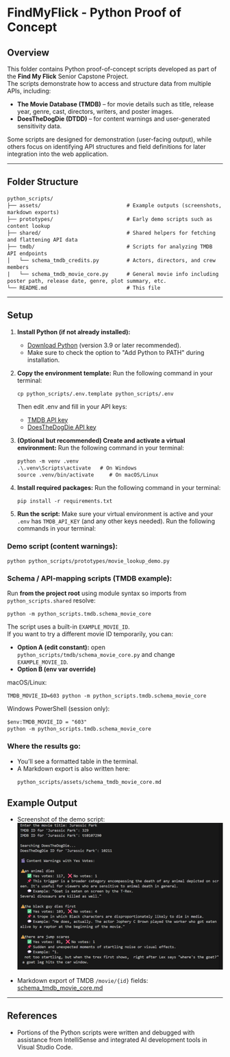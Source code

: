 # FindMyFlick - Python Proof of Concept

## Overview

This folder contains Python proof-of-concept scripts developed as part of the **Find My Flick** Senior Capstone Project.  
The scripts demonstrate how to access and structure data from multiple APIs, including:

- **The Movie Database (TMDB)** – for movie details such as title, release year, genre, cast, directors, writers, and poster images.  
- **DoesTheDogDie (DTDD)** – for content warnings and user-generated sensitivity data.

Some scripts are designed for demonstration (user-facing output), while others focus on identifying API structures and field definitions for later integration into the web application.

---

## Folder Structure

```
python_scripts/
├── assets/                            # Example outputs (screenshots, markdown exports)
├── prototypes/                        # Early demo scripts such as content lookup
├── shared/                            # Shared helpers for fetching and flattening API data
├── tmdb/                              # Scripts for analyzing TMDB API endpoints
│   └── schema_tmdb_credits.py         # Actors, directors, and crew members
|   └── schema_tmdb_movie_core.py      # General movie info including poster path, release date, genre, plot summary, etc.
└── README.md                          # This file
```
---

## Setup

1. **Install Python (if not already installed):**
   - [Download Python](https://www.python.org/downloads/) (version 3.9 or later recommended).
   - Make sure to check the option to "Add Python to PATH" during installation.

2. **Copy the environment template:**
   Run the following command in your terminal:
   ```
   cp python_scripts/.env.template python_scripts/.env
   ```
   
   Then edit .env and fill in your API keys:
   - [TMDB API key](https://www.themoviedb.org/settings/api)
   - [DoesTheDogDie API key](https://www.doesthedogdie.com/profile)

3. **(Optional but recommended) Create and activate a virtual environment:**
   Run the following command in your terminal:
   ```
   python -m venv .venv
   .\.venv\Scripts\activate   # On Windows
   source .venv/bin/activate     # On macOS/Linux
   ```
   
4. **Install required packages:**
   Run the following command in your terminal:
   ```
   pip install -r requirements.txt
   ```
   
5. **Run the script:**
   Make sure your virtual environment is active and your `.env` has `TMDB_API_KEY` (and any other keys needed).
   Run the following commands in your terminal:

### Demo script (content warnings):
```
python python_scripts/prototypes/movie_lookup_demo.py
```


### Schema / API-mapping scripts (TMDB example):
Run **from the project root** using module syntax so imports from `python_scripts.shared` resolve:
```
python -m python_scripts.tmdb.schema_movie_core
```


The script uses a built-in `EXAMPLE_MOVIE_ID`.  
If you want to try a different movie ID temporarily, you can:

- **Option A (edit constant):** open `python_scripts/tmdb/schema_movie_core.py` and change `EXAMPLE_MOVIE_ID`.
- **Option B (env var override)**

macOS/Linux:
```
TMDB_MOVIE_ID=603 python -m python_scripts.tmdb.schema_movie_core
```

Windows PowerShell (session only):
```
$env:TMDB_MOVIE_ID = "603"
python -m python_scripts.tmdb.schema_movie_core
```


### Where the results go:

- You’ll see a formatted table in the terminal.
- A Markdown export is also written here:
  ```
  python_scripts/assets/schema_tmdb_movie_core.md
  ```

## Example Output

- Screenshot of the demo script:
  ![Example Output](python_scripts/assets/movie_lookup_example.png)

- Markdown export of TMDB `/movie/{id}` fields:
  [schema_tmdb_movie_core.md](python_scripts/assets/schema_tmdb_movie_core.md)

---

## References

- Portions of the Python scripts were written and debugged with assistance from IntelliSense and integrated AI development tools in Visual Studio Code.
